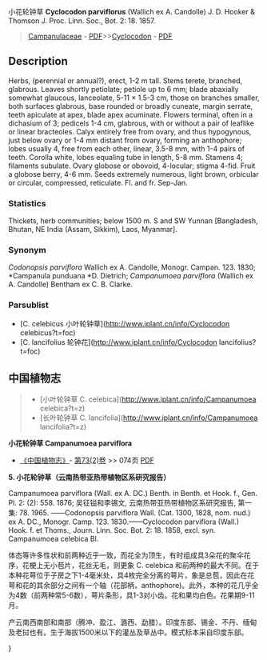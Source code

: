 小花轮钟草 **Cyclocodon parviflorus** (Wallich ex A. Candolle) J. D. Hooker & Thomson J. Proc. Linn. Soc., Bot. 2: 18. 1857.

> [Campanulaceae](http://www.iplant.cn/info/Campanulaceae?t=foc) - [PDF](http://www.iplant.cn/foc/pdf/Campanulaceae.pdf)>>[Cyclocodon](http://www.iplant.cn/info/Cyclocodon?t=foc) - [PDF](http://www.iplant.cn/foc/pdf/Cyclocodon.pdf)

## Description

Herbs, (perennial or annual?), erect, 1-2 m tall. Stems terete, branched, glabrous. Leaves shortly petiolate; petiole up to 6 mm; blade abaxially somewhat glaucous, lanceolate, 5-11 × 1.5-3 cm, those on branches smaller, both surfaces glabrous, base rounded or broadly cuneate, margin serrate, teeth apiculate at apex, blade apex acuminate. Flowers terminal, often in a dichasium of 3; pedicels 1-4 cm, glabrous, with or without a pair of leaflike or linear bracteoles. Calyx entirely free from ovary, and thus hypogynous, just below ovary or 1-4 mm distant from ovary, forming an anthophore; lobes usually 4, free from each other, linear, 3.5-8 mm, with 1-4 pairs of teeth. Corolla white, lobes equaling tube in length, 5-8 mm. Stamens 4; filaments subulate. Ovary globose or obovoid, 4-locular; stigma 4-fid. Fruit a globose berry, 4-6 mm. Seeds extremely numerous, light brown, orbicular or circular, compressed, reticulate. Fl. and fr. Sep-Jan.

### Statistics
Thickets, herb communities; below 1500 m. S and SW Yunnan [Bangladesh, Bhutan, NE India (Assam, Sikkim), Laos, Myanmar].

### Synonym
*Codonopsis parviflora* Wallich ex A. Candolle, Monogr. Campan. 123. 1830; *Campanula punduana *D. Dietrich; *Campanumoea parviflora* (Wallich ex A. Candolle) Bentham ex C. B. Clarke.



### Parsublist

* [C.  celebicus  小叶轮钟草](http://www.iplant.cn/info/Cyclocodon celebicus?t=foc)
* [C.  lancifolius  轮钟花](http://www.iplant.cn/info/Cyclocodon lancifolius?t=foc)

## 中国植物志

> * [小叶轮钟草  C.  celebica](http://www.iplant.cn/info/Campanumoea celebica?t=z)
> * [长叶轮钟草  C.  lancifolia](http://www.iplant.cn/info/Campanumoea lancifolia?t=z)


**小花轮钟草 Campanumoea parviflora**

* [《中国植物志》](http://www.iplant.cn/frps)- [第73(2)卷](http://www.iplant.cn/frps/vol/73(2)) >> 074页 [PDF](http://www.iplant.cn/frps/pdf/73(2)/074.PDF)


**5. 小花轮钟草（云南热带亚热带植物区系研究报告）**

Campanumoea parviflora (Wall. ex A. DC.) Benth. in Benth. et Hook. f., Gen. Pl. 2: (2): 558. 1876; 吴征镒和李锡文, 云南热带亚热带植物区系研究报告, 第一集: 78. 1965. ——Codonopsis parviflora Wall. (Cat. 1300, 1828, nom. nud.) ex A. DC., Monogr. Camp. 123. 1830.——Cyclocodon parviflora (Wall.) Hook. f. et Thoms., Journ. Linn. Soc. Bot. 2: 18. 1858, excl. syn. Campanumoea celebica Bl.

体态等许多性状和前两种近乎一致，而花全为顶生，有时组成具3朵花的聚伞花序，花梗上无小苞片，花丝无毛，则更象 C. celebica 和前两种的最大不同。在于本种花萼位于子房之下1-4毫米处，具4枚完全分离的萼片，象是总苞，因此在花萼和花的其余部分之间有一个轴（花部柄，anthophore)。此外，本种的花几乎全为4数（前两种常5-6数），萼片条形，具1-3对小齿。花和果均白色。花果期9-11月。

产云南西南部和南部（腾冲、盈江、潞西、勐腊）。印度东部、锡金、不丹、缅甸及老挝也有。生于海拔1500米以下的灌丛及草丛中。模式标本采自印度东部。



}